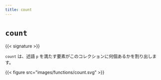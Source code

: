 ```yaml
---
title: count
---
```


# `count`

{{< signature >}}

`count` は、述語 `p` を満たす要素がこのコレクションに何個あるかを割り出します。

{{< figure src="images/functions/count.svg" >}}
